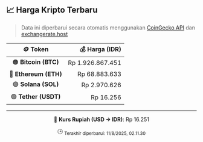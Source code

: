 

<!-- HARGA_KRIPTO -->
## 📈 Harga Kripto Terbaru

> Data ini diperbarui secara otomatis menggunakan [CoinGecko API](https://www.coingecko.com/) dan [exchangerate.host](https://exchangerate.host/)

<div align="center">

| 🪙 Token | 💰 Harga (IDR) |
|:------:|---------------:|
| 🟠 **Bitcoin (BTC)**   | Rp 1.926.867.451 |
| 🔵 **Ethereum (ETH)**  | Rp 68.883.633 |
| 🟣 **Solana (SOL)**    | Rp 2.970.626 |
| 🟢 **Tether (USDT)**   | Rp 16.256 |

---

💱 **Kurs Rupiah (USD → IDR)**: Rp 16.251

🕒 <sub>Terakhir diperbarui: 11/8/2025, 02.11.30</sub>

</div>
<!-- /HARGA_KRIPTO -->